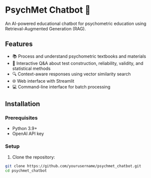# PsychMet Chatbot 🧠

An AI-powered educational chatbot for psychometric education using Retrieval-Augmented Generation (RAG).

## Features

- 📚 Process and understand psychometric textbooks and materials
- 💬 Interactive Q&A about test construction, reliability, validity, and statistical methods
- 🔍 Context-aware responses using vector similarity search
- 🌐 Web interface with Streamlit
- 💻 Command-line interface for batch processing

## Installation

### Prerequisites
- Python 3.9+
- OpenAI API key

### Setup

1. Clone the repository:
```bash
git clone https://github.com/yourusername/psychmet_chatbot.git
cd psychmet_chatbot